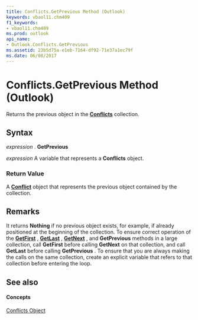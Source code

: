 ```yaml
---
title: Conflicts.GetPrevious Method (Outlook)
keywords: vbaol11.chm409
f1_keywords:
- vbaol11.chm409
ms.prod: outlook
api_name:
- Outlook.Conflicts.GetPrevious
ms.assetid: 23b5d75a-e1eb-7164-df92-71e37a1ec79f
ms.date: 06/08/2017
---
```



# Conflicts.GetPrevious Method (Outlook)

Returns the previous object in the  **[Conflicts](Outlook.Conflicts.md)** collection.


## Syntax

 _expression_ . **GetPrevious**

 _expression_ A variable that represents a **Conflicts** object.


### Return Value

A  **[Conflict](Outlook.Conflict.md)** object that represents the previous object contained by the collection.


## Remarks

It returns  **Nothing** if no previous object exists, for example, if already positioned at the beginning of the collection. To ensure correct operation of the **[GetFirst](Outlook.Conflicts.GetFirst.md)** , **[GetLast](Outlook.Conflicts.GetLast.md)** , **[GetNext](Outlook.Conflicts.GetNext.md)** , and **GetPrevious** methods in a large collection, call **GetFirst** before calling **GetNext** on that collection, and call **GetLast** before calling **GetPrevious** . To ensure that you are always making the calls on the same collection, create an explicit variable that refers to that collection before entering the loop.


## See also


#### Concepts


[Conflicts Object](Outlook.Conflicts.md)


